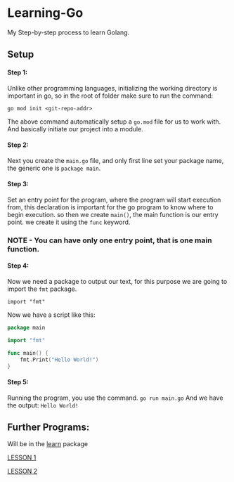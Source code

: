 # Learning-Go
My Step-by-step process to learn Golang.

## Setup 

#### Step 1:
Unlike other programming languages, initializing the working directory is important in go, so in the root of folder make sure to run the command:

```go mod init <git-repo-addr>```

The above command automatically setup a ```go.mod``` file for us to work with. And basically initiate our project into a module.

#### Step 2:
Next you create the ```main.go``` file, and only first line set your package name, the generic one is ```package main```.

#### Step 3:
Set an entry point for the program, where the program will start execution from, this declaration is important for the go program to know where to begin execution. so then we create ```main()```, the main function is our entry point. we create it using the ```func``` keyword.
### NOTE - You can have only one entry point, that is one main function.

#### Step 4:
Now we need a package to output our text, for this purpose we are going to import the ```fmt``` package. 

```import "fmt" ```

Now we have a script like this:

```go
package main

import "fmt"

func main() {
	fmt.Print("Hello World!")
}
```

#### Step 5:
Running the program, you use the command. ```go run main.go``` And we have the output: ```Hello World!```

## Further Programs:
Will be in the [learn](./learn) package

[LESSON 1](./learn/lesson1.go)

[LESSON 2](./learn/lesson2.go)